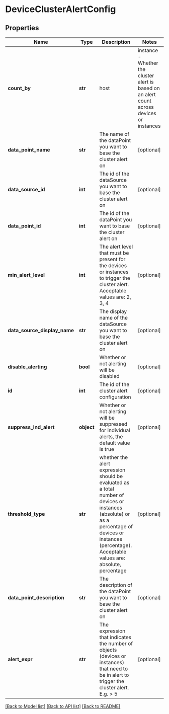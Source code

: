 # DeviceClusterAlertConfig

## Properties
Name | Type | Description | Notes
------------ | ------------- | ------------- | -------------
**count_by** | **str** | host | instance - Whether the cluster alert is based on an alert count across devices or instances | [optional] 
**data_point_name** | **str** | The name of the dataPoint you want to base the cluster alert on | [optional] 
**data_source_id** | **int** | The id of the dataSource you want to base the cluster alert on | [optional] 
**data_point_id** | **int** | The id of the dataPoint you want to base the cluster alert on | [optional] 
**min_alert_level** | **int** | The alert level that must be present for the devices or instances to trigger the cluster alert. Acceptable values are: 2, 3, 4 | [optional] 
**data_source_display_name** | **str** | The display name of the dataSource you want to base the cluster alert on | [optional] 
**disable_alerting** | **bool** | Whether or not alerting will be disabled | [optional] 
**id** | **int** | The id of the cluster alert configuration | [optional] 
**suppress_ind_alert** | **object** | Whether or not alerting will be suppressed for individual alerts, the default value is true | [optional] 
**threshold_type** | **str** | whether the alert expression should be evaluated as a total number of devices or instances (absolute) or as a percentage of devices or instances (percentage). Acceptable values are: absolute, percentage | [optional] 
**data_point_description** | **str** | The description of the dataPoint you want to base the cluster alert on | [optional] 
**alert_expr** | **str** | The expression that indicates the number of objects (devices or instances) that need to be in alert to trigger the cluster alert. E.g. &gt; 5 | [optional] 

[[Back to Model list]](../README.md#documentation-for-models) [[Back to API list]](../README.md#documentation-for-api-endpoints) [[Back to README]](../README.md)


